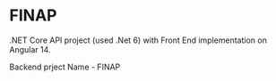 # FINAP
.NET Core API project (used .Net 6) with Front End implementation on Angular 14. 

Backend prject Name - FINAP
